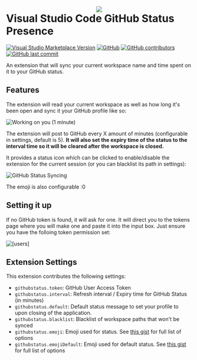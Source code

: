 # <div style="text-align: center;">![](https://github.com/ericm/vscode-github-status/blob/master/icons/icon128.png?raw=true)</div> Visual Studio Code GitHub Status Presence

[![Visual Studio Marketplace Version](https://img.shields.io/visual-studio-marketplace/v/ericm.github-status-presence?style=for-the-badge)](https://marketplace.visualstudio.com/items?itemName=ericm.github-status-presence)
[![GitHub](https://img.shields.io/github/license/ericm/vscode-github-status?style=for-the-badge)](https://github.com/ericm/vscode-github-status/blob/master/LICENSE)
[![GitHub contributors](https://img.shields.io/github/contributors/ericm/vscode-github-status?style=for-the-badge)](https://github.com/ericm/vscode-github-status/graphs/contributors)
[![GitHub last commit](https://img.shields.io/github/last-commit/ericm/vscode-github-status?style=for-the-badge)](https://github.com/ericm/vscode-github-status/commits/master)

An extension that will sync your current workspace name and time spent on it to your GitHub status.

## Features

The extension will read your current workspace as well as how long it's been open and sync it your GitHub profile like so:

![Working on you (1 minute)](https://github.com/ericm/vscode-github-status/blob/master/assets/1.png?raw=true)

The extension will post to GitHub every X amount of minutes (configurable in settings, default is 5). **It will also set the expiry time of the status to the interval time so it will be cleared after the workspace is closed.**

It provides a status icon which can be clicked to enable/disable the extension for the current session (or you can blacklist its path in settings):

![GitHub Status Syncing](https://github.com/ericm/vscode-github-status/blob/master/assets/2.png?raw=true)

The emoji is also configurable :0

## Setting it up

If no GitHub token is found, it will ask for one. It will direct you to the tokens page where you will make one and paste it into the input box. Just ensure you have the folloing token permission set:

![[users]](https://github.com/ericm/vscode-github-status/blob/master/assets/3.png?raw=true)

## Extension Settings

This extension contributes the following settings:

- `githubstatus.token`: GitHub User Access Token
- `githubstatus.interval`: Refresh interval / Expiry time for GitHub Status (in minutes)
- `githubstatus.default`: Default status message to set your profile to upon closing of the application.
- `githubstatus.blacklist`: Blacklist of workspace paths that won't be synced
- `githubstatus.emoji`: Emoji used for status. See [this gist](https://gist.github.com/rxaviers/7360908) for full list of options
- `githubstatus.emojiDefault`: Emoji used for default status. See [this gist](https://gist.github.com/rxaviers/7360908) for full list of options
